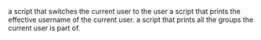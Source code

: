a script that switches the current user to the user
 a script that prints the effective username of the current user.
 a script that prints all the groups the current user is part of.
